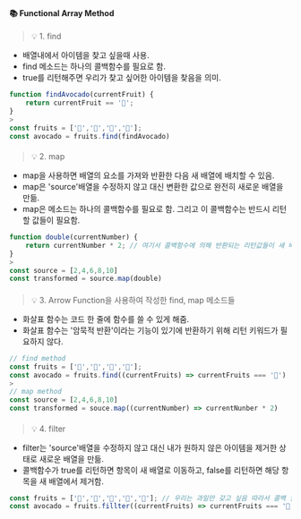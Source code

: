 #### 📚 Functional Array Method
> 💡 1. find
* 배열내에서 아이템을 찾고 싶을때 사용.
* find 메소드는 하나의 콜백함수를 필요로 함.
* true를 리턴해주면 우리가 찾고 싶어한 아이템을 찾음을 의미.
```js
function findAvocado(currentFruit) {
  	return currentFruit == '🥑';
}
>
const fruits = ['🍎','🍌','🍉','🥑'];
const avocado = fruits.find(findAvocado)
```
####
> 💡 2. map
* map을 사용하면 배열의 요소를 가져와 반환한 다음 새 배열에 배치할 수 있음.
* map은 'source'배열을 수정하지 않고 대신 변환한 값으로 완전히 새로운 배열을 만듦. 
* map은 메소드는 하나의 콜백함수를 필요로 함. 그리고 이 콜백함수는 반드시 리턴할 값들이 필요함.
```js
function double(currentNumber) {
	return currentNumber * 2; // 여기서 콜백함수에 의해 반환되는 리턴값들이 새 배열에 있는 값이 됨.
}
>
const source = [2,4,6,8,10] 
const transformed = source.map(double)
```
####
> 💡 3. Arrow Function을 사용하여 작성한 find, map 메소드들
* 화살표 함수는 코드 한 줄에 함수를 쓸 수 있게 해줌.
* 화살표 함수는 '암묵적 반환'이라는 기능이 있기에 반환하기 위해 리턴 키워드가 필요하지 않다.
```js
// find method
const fruits = ['🍎','🍌','🍉','🥑'];
const avocado = fruits.find((currentFruits) => currentFruits === '🥑')
>
// map method
const source = [2,4,6,8,10] 
const transformed = souce.map((currentNumber) => currentNunber * 2)
```
####
> 💡 4. filter
* filter는 'source'배열을 수정하지 않고 대신 내가 원하지 않은 아이템을 제거한 상태로 새로운 배열을 만듦. 
* 콜백함수가 true를 리턴하면 항목이 새 배열로 이동하고, false를 리턴하면 해당 항목을 새 배열에서 제거함.
```js
const fruits = ['🍎','🍌','🍉','🥑','👻']; // 우리는 과일만 갖고 싶음 따라서 콜백 함수에서 과일이 아닌 '👻'을 제외하고 새로운 배열을 만들어야 함
const avocado = fruits.fillter((currentFruits) => currentFruits === '👻')
```
